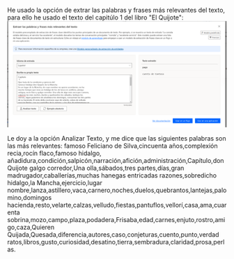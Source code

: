 He usado la opción de extrar las palabras y frases más relevantes del texto, para ello he usado el texto del capitúlo 1 del libro "El Quijote":
![1.png](capturas/1.png)

Le doy a la opción Analizar Texto, y me dice que las siguientes palabras son las más relevantes:
famoso Feliciano de Silva,cincuenta años,complexión recia,rocín flaco,famoso hidalgo,
añadidura,condición,salpicón,narración,afición,administración,Capítulo,don Quijote
galgo corredor,Una olla,sábados,tres partes,días,gran madrugador,caballerías,muchas hanegas
entricadas razones,sobredicho hidalgo,la Mancha,ejercicio,lugar
nombre,lanza,astillero,vaca,carnero,noches,duelos,quebrantos,lantejas,palomino,domingos
hacienda,resto,velarte,calzas,velludo,fiestas,pantuflos,vellorí,casa,ama,cuarenta
sobrina,mozo,campo,plaza,podadera,Frisaba,edad,carnes,enjuto,rostro,amigo,caza,Quieren
Quijada,Quesada,diferencia,autores,caso,conjeturas,cuento,punto,verdad
ratos,libros,gusto,curiosidad,desatino,tierra,sembradura,claridad,prosa,perlas.
